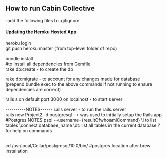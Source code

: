 <h2>How to run Cabin Collective</h2>
-add the following files to .gitignore

<br />
<h4>Updating the Heroku Hosted App</h4>
heroku login
<br />
git push heroku master (from top-level folder of repo)

bundle install <br />
#to install all dependencies from Gemfile
<br />
rake db:create - 
to create the db
<br />

rake db:migrate -
to account for any changes made for database
<br />
(prepend bundle exec to the above commands if not running to ensure dependencies are correct)

rails s on default port 3000 on localhost -
to start server





----------NOTES------
rails server -
to run the rails server
<br />
rails new Project2 -d postgresql 
--> was used to initially setup the Rails app
<br />
#Postgres NOTES
psql --username={resultOfwhoamiCommand}
\l to list tables
\connect database_name
\dt: list all tables in the current database
\? for help on commands

<br />
cd /usr/local/Cellar/postgresql/10.0/bin/
#postgres location after brew installation
